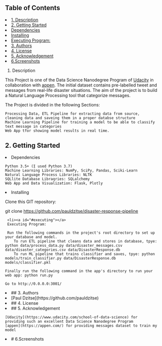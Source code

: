 ## Table of Contents
<li><a href="#intro">1. Description
<li><a href="#getting started">2. Getting Started
        <li><a href="#dependencies">Dependencies
        <li><a href="#installing">Installing
        <li><a href="#executing">Executing Program:
 <li><a href="#authors">3. Authors
 <li><a href="#License">4. License
 <li><a href="#acknowledgement">5. Acknowledgement
 <li><a href="#screenshots">6.Screenshots


 <a id='intro'></a>
  1. Description

This Project is one of the Data Science Nanodegree Program of [Udacity](https://www.udacity.com/school-of-data-science) in collaboration with  [appen](https://appen.com/). The initial dataset contains pre-labelled tweet and messages from real-life disaster situations. The aim of the project is to build a Natural Language Processing tool that categorize messages.

The Project is divided in the following Sections:

    Processing Data, ETL Pipeline for extracting data from source, cleaning data and saveing them in a proper databse structure
    Machine Learning Pipeline for training a model to be able to classify text message in categories
    Web App tfor showing model results in real time.
      
<a id="#getting started"></a>
## 2. Getting Started


  <li><a id="#dependencies"></a>
    Dependencies

    Python 3.5+ (I used Python 3.7)
    Machine Learning Libraries: NumPy, SciPy, Pandas, Sciki-Learn
    Natural Language Process Libraries: NLTK
    SQLlite Database Libraqries: SQLalchemy
    Web App and Data Visualization: Flask, Plotly

   <li><a id="#installing"></a>
    Installing

Clone this GIT repository:

git clone https://github.com/pauldzitse/disaster-response-pipeline

     <li><a id="#executing"></a>
     Executing Program:

     Run the following commands in the project's root directory to set up your database and model.
        To run ETL pipeline that cleans data and stores in database, tpye: python data/process_data.py data/disaster_messages.csv data/disaster_categories.csv data/DisasterResponse.db
        To run ML pipeline that trains classifier and saves, tpye: python models/train_classifier.py data/DisasterResponse.db models/classifier.pkl

    Finally run the following command in the app's directory to run your web app: python run.py

    Go to http://0.0.0.0:3001/

<li><a id="#authors"></a>
## 3. Authors
<li><a id="#authors"></a>
  [Paul Dzitse](https://github.com/pauldzitse)
  
<li><a id="#License"></a>
## 4. License
   
<li><a id="#acknowledgement"></a>
## 5. Acknowledgement
    
    [Udacity](https://www.udacity.com/school-of-data-science) for providing such an excellent Data Science Nanodegree Program
    [appen](https://appen.com/) for providing messages dataset to train my model
    
    
<li><a href="#screenshots"></a>
# 6.Screenshots
    
    

    
    

